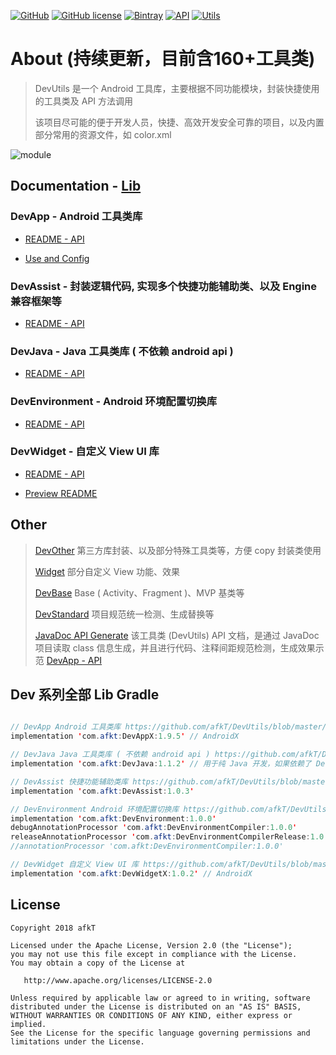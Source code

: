 
[![GitHub](https://img.shields.io/badge/GitHub-afkT-blue.svg)](https://github.com/afkT)
[![GitHub license](https://img.shields.io/github/license/afkT/DevUtils.svg)](https://github.com/afkT/DevUtils/blob/master/LICENSE)
[![Bintray](https://img.shields.io/badge/DevUtils-1.9.5-brightgreen.svg)](https://bintray.com/afkt/maven/DevAppX)
[![API](https://img.shields.io/badge/API-14%2B-brightgreen.svg?style=flat)](https://android-arsenal.com/api?level=14)
[![Utils](https://img.shields.io/badge/utils-160+-ff69b4.svg)](https://github.com/afkT/DevUtils/blob/master/lib/DevApp/README.md)

# About (持续更新，目前含160+工具类)

> DevUtils 是一个 Android 工具库，主要根据不同功能模块，封装快捷使用的工具类及 API 方法调用
>
> 该项目尽可能的便于开发人员，快捷、高效开发安全可靠的项目，以及内置部分常用的资源文件，如 color.xml

![module](https://raw.githubusercontent.com/afkT/DevUtils/master/file/DevUtils.png)


## Documentation - [Lib](https://github.com/afkT/DevUtils/blob/master/lib)

### DevApp - Android 工具类库

- [README - API](https://github.com/afkT/DevUtils/blob/master/lib/DevApp/README.md)

- [Use and Config](https://github.com/afkT/DevUtils/blob/master/lib/DevApp/utils_readme/USE_CONFIG.md)

### DevAssist - 封装逻辑代码, 实现多个快捷功能辅助类、以及 Engine 兼容框架等

- [README - API](https://github.com/afkT/DevUtils/blob/master/lib/DevAssist/README.md)

### DevJava - Java 工具类库 ( 不依赖 android api )

- [README - API](https://github.com/afkT/DevUtils/blob/master/lib/DevJava/README.md)

### DevEnvironment - Android 环境配置切换库

- [README - API](https://github.com/afkT/DevUtils/blob/master/lib/Environment)

### DevWidget - 自定义 View UI 库

- [README - API](https://github.com/afkT/DevUtils/blob/master/lib/Widget/DevWidget/README_API.md)

- [Preview README](https://github.com/afkT/DevUtils/blob/master/lib/Widget/DevWidget)


## Other

> [DevOther](https://github.com/afkT/DevUtils/blob/master/lib/DevOther/README.md) 第三方库封装、以及部分特殊工具类等，方便 copy 封装类使用
>
> [Widget](https://github.com/afkT/DevUtils/blob/master/lib/Widget) 部分自定义 View 功能、效果
>
> [DevBase](https://github.com/afkT/DevUtils/blob/master/lib/DevBase/src/main/java/dev/base) Base ( Activity、Fragment )、MVP 基类等
>
> [DevStandard](https://github.com/afkT/DevUtils/blob/master/lib/DevStandard/src/main/java/dev/standard) 项目规范统一检测、生成替换等
>
> [JavaDoc API Generate](https://github.com/afkT/JavaDoc) 该工具类 (DevUtils) API 文档，是通过 JavaDoc 项目读取 class 信息生成，并且进行代码、注释间距规范检测，生成效果示范 [DevApp - API](https://github.com/afkT/DevUtils/blob/master/lib/DevApp/README.md)


## Dev 系列全部 Lib Gradle

```java

// DevApp Android 工具类库 https://github.com/afkT/DevUtils/blob/master/lib/DevApp/README.md
implementation 'com.afkt:DevAppX:1.9.5' // AndroidX

// DevJava Java 工具类库 ( 不依赖 android api ) https://github.com/afkT/DevUtils/blob/master/lib/DevJava/README.md
implementation 'com.afkt:DevJava:1.1.2' // 用于纯 Java 开发，如果依赖了 DevApp 则不需要依赖 DevJava

// DevAssist 快捷功能辅助类库 https://github.com/afkT/DevUtils/blob/master/lib/DevAssist/README.md
implementation 'com.afkt:DevAssist:1.0.3'

// DevEnvironment Android 环境配置切换库 https://github.com/afkT/DevUtils/blob/master/lib/Environment
implementation 'com.afkt:DevEnvironment:1.0.0'
debugAnnotationProcessor 'com.afkt:DevEnvironmentCompiler:1.0.0'
releaseAnnotationProcessor 'com.afkt:DevEnvironmentCompilerRelease:1.0.0'
//annotationProcessor 'com.afkt:DevEnvironmentCompiler:1.0.0'

// DevWidget 自定义 View UI 库 https://github.com/afkT/DevUtils/blob/master/lib/Widget/DevWidget
implementation 'com.afkt:DevWidgetX:1.0.2' // AndroidX
```

## License

    Copyright 2018 afkT

    Licensed under the Apache License, Version 2.0 (the "License");
    you may not use this file except in compliance with the License.
    You may obtain a copy of the License at

       http://www.apache.org/licenses/LICENSE-2.0

    Unless required by applicable law or agreed to in writing, software
    distributed under the License is distributed on an "AS IS" BASIS,
    WITHOUT WARRANTIES OR CONDITIONS OF ANY KIND, either express or implied.
    See the License for the specific language governing permissions and
    limitations under the License.
    